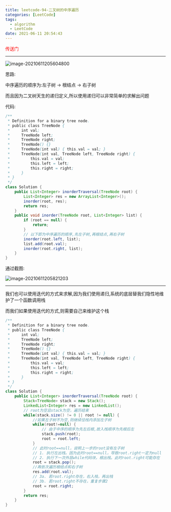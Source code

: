 ```yaml
---
title: leetcode-94-二叉树的中序遍历
categories: [LeetCode]
tags:
  - algorithm
  - LeetCode
date: 2021-06-11 20:54:43
---
```


<a href="https://leetcode-cn.com/problems/binary-tree-inorder-traversal/submissions/" style="color:red;text-decoration:none">传送门</a>

<hr/>

![image-20210611205604800](https://gitee.com/cao_ziqiang/img/raw/master/20210611205604.png)

思路:

中序遍历的顺序为:左子树	->	根结点	->	右子树

而且因为二叉树天生的递归定义,所以使用递归可以非常简单的求解出问题

代码:

```java
/**
 * Definition for a binary tree node.
 * public class TreeNode {
 *     int val;
 *     TreeNode left;
 *     TreeNode right;
 *     TreeNode() {}
 *     TreeNode(int val) { this.val = val; }
 *     TreeNode(int val, TreeNode left, TreeNode right) {
 *         this.val = val;
 *         this.left = left;
 *         this.right = right;
 *     }
 * }
 */
class Solution {
    public List<Integer> inorderTraversal(TreeNode root) {
        List<Integer> res = new ArrayList<Integer>();
        inorder(root, res);
        return res;
    }
    public void inorder(TreeNode root, List<Integer> list) {
        if (root == null) {
            return;
        }
        // 以下即为中序遍历的顺序,先左子树,再根结点,再右子树
        inorder(root.left, list);
        list.add(root.val);
        inorder(root.right, list);
    }
}
```

通过截图:

![image-20210611205821203](https://gitee.com/cao_ziqiang/img/raw/master/20210611205821.png)

<hr/>

我们也可以使用迭代的方式来求解,因为我们使用递归,系统的底层替我们隐性地维护了一个函数调用栈

而我们如果使用迭代的方式,则需要自己来维护这个栈

```java
/**
 * Definition for a binary tree node.
 * public class TreeNode {
 *     int val;
 *     TreeNode left;
 *     TreeNode right;
 *     TreeNode() {}
 *     TreeNode(int val) { this.val = val; }
 *     TreeNode(int val, TreeNode left, TreeNode right) {
 *         this.val = val;
 *         this.left = left;
 *         this.right = right;
 *     }
 * }
 */
class Solution {
    public List<Integer> inorderTraversal(TreeNode root) {
        Stack<TreeNode> stack = new Stack();
        LinkedList<Integer> res = new LinkedList();
        // root为空且stack为空，遍历结束
        while(stack.size() != 0 || root != null) {
            //如果左子树不为空,则继续往栈内添加左子树
           	while(root!=null) {
                // 由于中序的顺序为先左后根,故入栈顺序为先根后左
                stack.push(root);
                root = root.left;
            }
            // 此时root==null，说明上一步的root没有左子树
            // 1. 执行左出栈。因为此时root==null，导致root.right一定为null
            // 2. 执行下一次外层while代码块，根出栈。此时root.right可能存在
            root = stack.pop();
            //再依次遍历根结点和右子树
            res.add(root.val);
            // 3a. 若root.right存在，右入栈，再出栈
            // 3b. 若root.right不存在，重复步骤2
            root = root.right;
        }
        return res;
    }
}
```

